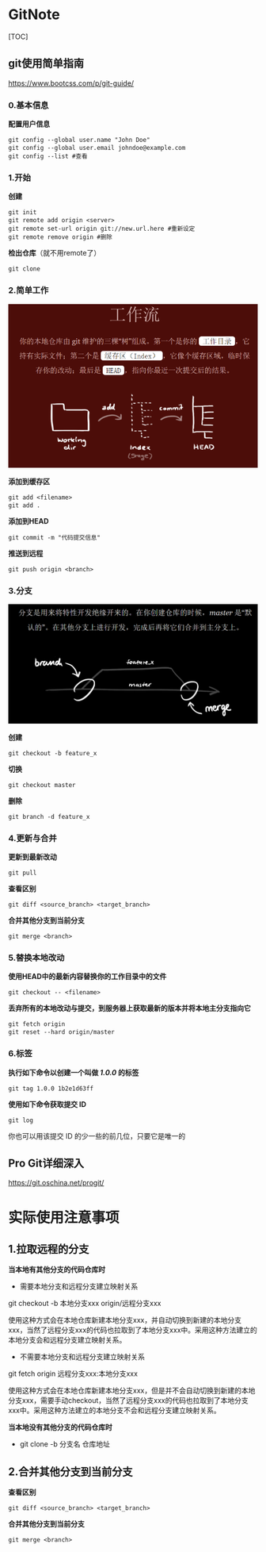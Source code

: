 # GitNote

[TOC]

## git使用简单指南

https://www.bootcss.com/p/git-guide/

### 0.基本信息

**配置用户信息**

```
git config --global user.name "John Doe"
git config --global user.email johndoe@example.com
git config --list #查看
```



### 1.开始

**创建**

```
git init
git remote add origin <server>
git remote set-url origin git://new.url.here #重新设定
git remote remove origin #删除
```

**检出仓库**（就不用remote了）

```
git clone
```

### 2.简单工作

![image-20210810153925370](GitNote.assets/image-20210810153925370.png)

**添加到缓存区**

```
git add <filename>
git add .
```

**添加到HEAD**

```
git commit -m "代码提交信息"
```

**推送到远程**

```
git push origin <branch>
```

### 3.分支

![image-20210810154819264](GitNote.assets/image-20210810154819264.png)

**创建**

```
git checkout -b feature_x
```

**切换**

```
git checkout master
```

**删除**

```
git branch -d feature_x
```

### 4.更新与合并

**更新到最新改动**

```
git pull
```

**查看区别**

```
git diff <source_branch> <target_branch>
```

**合并其他分支到当前分支**

```
git merge <branch>
```

### 5.替换本地改动

**使用HEAD中的最新内容替换你的工作目录中的文件**

```
git checkout -- <filename>
```

**丢弃所有的本地改动与提交，到服务器上获取最新的版本并将本地主分支指向它**

```
git fetch origin
git reset --hard origin/master
```

### 6.标签

**执行如下命令以创建一个叫做 *1.0.0* 的标签**

```
git tag 1.0.0 1b2e1d63ff
```

**使用如下命令获取提交 ID**

```
git log
```

你也可以用该提交 ID 的少一些的前几位，只要它是唯一的

## Pro Git详细深入

https://git.oschina.net/progit/

# 实际使用注意事项

## 1.拉取远程的分支

**当本地有其他分支的代码仓库时**

* 需要本地分支和远程分支建立映射关系

git checkout -b 本地分支xxx  origin/远程分支xxx

使用这种方式会在本地仓库新建本地分支xxx，并自动切换到新建的本地分支xxx，当然了远程分支xxx的代码也拉取到了本地分支xxx中。采用这种方法建立的本地分支会和远程分支建立映射关系。

* 不需要本地分支和远程分支建立映射关系

git fetch origin 远程分支xxx:本地分支xxx

使用这种方式会在本地仓库新建本地分支xxx，但是并不会自动切换到新建的本地分支xxx，需要手动checkout，当然了远程分支xxx的代码也拉取到了本地分支xxx中。采用这种方法建立的本地分支不会和远程分支建立映射关系。

**当本地没有其他分支的代码仓库时**

* git clone -b 分支名 仓库地址

## 2.合并其他分支到当前分支

**查看区别**

```
git diff <source_branch> <target_branch>
```

**合并其他分支到当前分支**

```
git merge <branch>
```

### 
